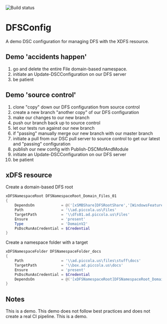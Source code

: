 ![Build status](https://ci.appveyor.com/api/projects/status/go5gb3hsm8asca5r?svg=true&branch=master)
# DFSConfig

A demo DSC configuration for managing DFS with the XDFS resource. 

## Demo 'accidents happen'

1. go and delete the entire File domain-based namespace.
2. initiate an Update-DSCConfiguration on our DFS server
3. be patient

## Demo 'source control'

1. clone "copy" down our DFS configuration from source control
2. create a new branch "another copy" of our DFS configuration
3. make our changes to our new branch
4. push our branch back up to source control 
5. let our tests run against our new branch
6. if "passing" manually merge our new branch with our master branch
7. initiate a pull from our DSC pull server to source control to get our latest and "passing" configuration
8. publish our new config with Publish-DSCMofAndModule
8. initiate an Update-DSCConfiguration on our DFS server
9. be patient

## xDFS resource

Create a domain-based DFS root
```powershell
xDFSNamespaceRoot DFSNamespaceRoot_Domain_Files_01
{
	DependsOn            = @('[xSMBShare]DFSRootShare','[WindowsFeature]DFSFileServices','[xDFSNamespaceServerConfiguration	DFSNamespaceConfig')
	Path                 = '\\ad.piccola.us\Files'
	TargetPath           = '\\dfs01.ad.piccola.us\Files'
	Ensure               = 'present'
	Type                 = 'DomainV2'
	PsDscRunAsCredential = $Credential
}
```

Create a namespace folder with a target
```powershell
xDFSNamespaceFolder DFSNamespaceFolder_docs
{
	Path                 = '\\ad.piccola.us\files\stuff\docs' 
	TargetPath           = '\\box.ad.piccola.us\docs'
	Ensure               = 'present'
	PsDscRunAsCredential = $Credential
	DependsOn            = @('[xDFSNamespaceRoot]DFSNamespaceRoot_Domain_Files_01','[xDFSNamespaceRoot]DFSNamespaceRoot_Domain_Files_02')
}
```

## Notes

This is a demo. This demo does not follow best practices and does not create a real CI pipeline. This is a demo.